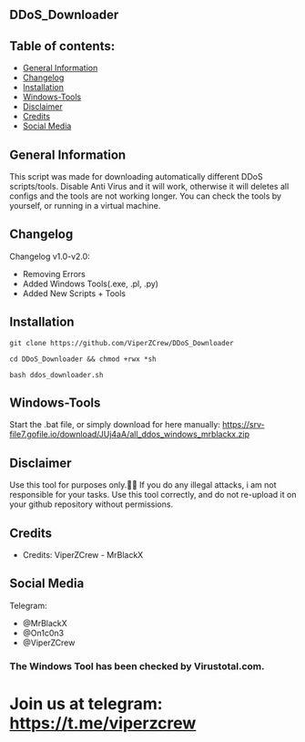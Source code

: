 ## DDoS_Downloader

## Table of contents:
* [General Information](#general-info)
* [Changelog](#changelog)
* [Installation](#installation)
* [Windows-Tools](#windows-tools)
* [Disclaimer](#disclaimer)
* [Credits](#credits)
* [Social Media](#social-media)


## General Information
 
 This script was made for downloading automatically different DDoS scripts/tools.
 Disable Anti Virus and it will work, otherwise it will deletes all configs and the tools are not working longer.
 You can check the tools by yourself, or running in a virtual machine.


## Changelog

 Changelog v1.0-v2.0:
 * Removing Errors
 * Added Windows Tools(.exe, .pl, .py)
 * Added New Scripts + Tools

## Installation
 
```git clone https://github.com/ViperZCrew/DDoS_Downloader```

```cd DDoS_Downloader && chmod +rwx *sh```

```bash ddos_downloader.sh```

## Windows-Tools

Start the .bat file, or simply download for here manually: https://srv-file7.gofile.io/download/JUj4aA/all_ddos_windows_mrblackx.zip

## Disclaimer
 
 Use this tool for purposes only.🕵️‍♂️
 If you do any illegal attacks, i am not responsible for your tasks.
 Use this tool correctly, and do not re-upload it on your github repository without permissions.
 
## Credits

* Credits: ViperZCrew - MrBlackX

## Social Media
Telegram:
* @MrBlackX
* @On1c0n3
* @ViperZCrew




### The Windows Tool has been checked by Virustotal.com. 

# Join us at telegram: https://t.me/viperzcrew

